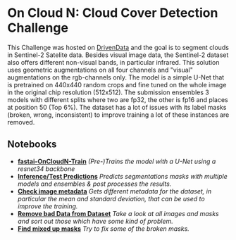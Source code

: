 # On Cloud N: Cloud Cover Detection Challenge 
This Challenge was hosted on [DrivenData](https://www.drivendata.org/competitions/83/cloud-cover/) and the goal is to segment clouds in Sentinel-2 Satelite data. Besides visual image data, the Sentinel-2 dataset also offers different non-visual bands, in particular infrared. This solution uses geometric augmentations on all four channels and "visual" augmentations on the rgb-channels only. The model is a simple U-Net that is pretrained on 440x440 random crops and fine tuned on the whole image in the original chip resolution (512x512). The submission ensembles 3 models with different splits where two are fp32, the other is fp16 and places at position 50 (Top 6%). The dataset has a lot of issues with its label masks (broken, wrong, inconsistent) to improve training a lot of these instances are removed.

## Notebooks
* __[fastai-OnCloudN-Train](https://github.com/Ben-Karr/OnCloudN/blob/master/%5Bfastai%5D-OnCloudN-Train.ipynb)__ _(Pre-)Trains the model with a U-Net using a resnet34 backbone_
* __[Inference/Test Predictions](https://github.com/Ben-Karr/OnCloudN/blob/master/Inference/Test%20Predictions.ipynb)__ _Predicts segmentations masks with multiple models and ensembles & post processes the results._
* __[Check image metadata](https://github.com/Ben-Karr/OnCloudN/blob/master/Check%20image%20metadata.ipynb)__ _Gets different metadata for the dataset, in particular the mean and standard deviation, that can be used to improve the training._
* __[Remove bad Data from Dataset](https://github.com/Ben-Karr/OnCloudN/blob/master/Remove%20bad%20Data%20from%20Dataset.ipynb)__ _Take a look at all images and masks and sort out those which have some kind of problem._
* __[Find mixed up masks](https://github.com/Ben-Karr/OnCloudN/blob/master/Find%20mixed%20up%20masks.ipynb)__ _Try to fix some of the broken masks._
